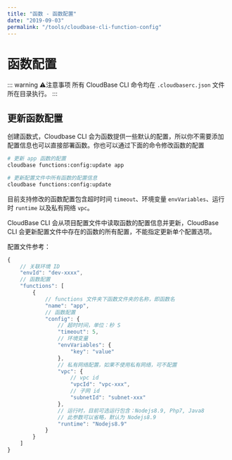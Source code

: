 ```yaml
---
title: "函数 - 函数配置"
date: "2019-09-03"
permalink: "/tools/cloudbase-cli-function-config"
---
```


# 函数配置

::: warning ⚠️注意事项
所有 CloudBase CLI 命令均在 `.cloudbaserc.json` 文件所在目录执行。
:::

## 更新函数配置

创建函数式，Cloudbase CLI 会为函数提供一些默认的配置，所以你不需要添加配置信息也可以直接部署函数。你也可以通过下面的命令修改函数的配置

```sh
# 更新 app 函数的配置
cloudbase functions:config:update app

# 更新配置文件中所有函数的配置信息
cloudbase functions:config:update
```

目前支持修改的函数配置包含超时时间 `timeout`、环境变量 `envVariables`、运行时 `runtime` 以及私有网络 `vpc`。

CloudBase CLI 会从项目配置文件中读取函数的配置信息并更新，CloudBase CLI 会更新配置文件中存在的函数的所有配置，不能指定更新单个配置选项。

配置文件参考：

```js
{
    // 关联环境 ID
    "envId": "dev-xxxx",
    // 函数配置
    "functions": [
        {
            // functions 文件夹下函数文件夹的名称，即函数名
            "name": "app",
            // 函数配置
            "config": {
                // 超时时间，单位：秒 S
                "timeout": 5,
                // 环境变量
                "envVariables": {
                    "key": "value"
                },
                // 私有网络配置，如果不使用私有网络，可不配置
                "vpc": {
                    // vpc id
                    "vpcId": "vpc-xxx",
                    // 子网 id
                    "subnetId": "subnet-xxx"
                },
                // 运行时，目前可选运行包含：Nodejs8.9, Php7, Java8
                // 此参数可以省略，默认为 Nodejs8.9
                "runtime": "Nodejs8.9"
            }
        }
    ]
}
```